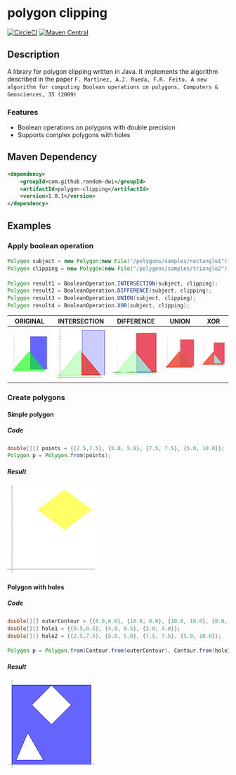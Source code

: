 # polygon clipping

[![CircleCI](https://circleci.com/gh/random-dwi/polygonclipping/tree/master.svg?style=svg)](https://circleci.com/gh/random-dwi/polygonclipping/tree/master)
[![Maven Central](https://maven-badges.herokuapp.com/maven-central/com.github.random-dwi/polygon-clipping/badge.svg)](https://maven-badges.herokuapp.com/maven-central/com.github.random-dwi/polygon-clipping)

## Description
A library for polygon clipping written in Java.
It implements the algorithm described in the paper `F. Martínez, A.J. Rueda, F.R. Feito. A new algorithm for computing Boolean operations on polygons. Computers & Geosciences, 35 (2009) `

### Features

* Boolean operations on polygons with double precision
* Supports complex polygons with holes

## Maven Dependency

```xml
<dependency>
    <groupId>com.github.random-dwi</groupId>
    <artifactId>polygon-clipping</artifactId>
    <version>1.0.1</version>
</dependency>
```

## Examples

### Apply boolean operation

```java
Polygon subject = new Polygon(new File("/polygons/samples/rectangle1"));
Polygon clipping = new Polygon(new File("/polygons/samples/triangle2"));

Polygon result1 = BooleanOperation.INTERSECTION(subject, clipping);
Polygon result2 = BooleanOperation.DIFFERENCE(subject, clipping);
Polygon result3 = BooleanOperation.UNION(subject, clipping);
Polygon result4 = BooleanOperation.XOR(subject, clipping);
```

| ORIGINAL   | INTERSECTION | DIFFERENCE | UNION      | XOR          |
| ---------- | ------------ | ---------- | ---------- | ------------ |
| ![Sample1](images/sample_1.png) |![Sample1](images/sample_1_intersection.png)| ![Sample1](images/sample_1_difference.png) |![Sample1](images/sample_1_union.png)| ![Sample1](images/sample_1_xor.png) |

### Create polygons

#### Simple polygon
##### Code
```java
double[][] points = {{2.5,7.5}, {5.0, 5.0}, {7.5, 7.5}, {5.0, 10.0}};
Polygon p = Polygon.from(points);
```
##### Result
![Simple Polygon](images/create_polygon.png)
        
#### Polygon with holes
##### Code
```java
double[][] outerContour = {{0.0,0.0}, {10.0, 0.0}, {10.0, 10.0}, {0.0, 10.0}};
double[][] hole1 = {{0.5,0.5}, {4.0, 0.5}, {2.0, 4.0}};
double[][] hole2 = {{2.5,7.5}, {5.0, 5.0}, {7.5, 7.5}, {5.0, 10.0}};

Polygon p = Polygon.from(Contour.from(outerContour), Contour.from(hole1), Contour.from(hole2));
```
##### Result
![Polygon with holes](images/create_polygon_with_holes.png)

